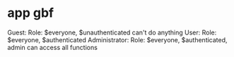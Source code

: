 # app gbf
Guest:
  Role: $everyone, $unauthenticated
  can't do anything
User:
  Role: $everyone, $authenticated
Administrator:
  Role: $everyone, $authenticated, admin
  can access all functions
